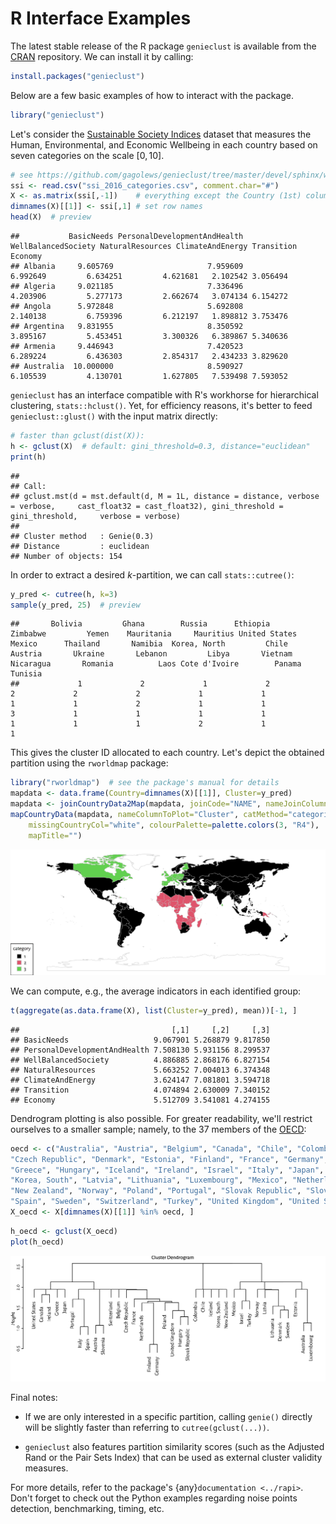 # R Interface Examples

The latest stable release of the R package `genieclust` is available from the
[CRAN](https://cran.r-project.org/web/packages/genieclust/) repository.
We can install it by calling:


```r
install.packages("genieclust")
```


Below are a few basic examples of how to interact with the package.
<!-- (partially based on Marek's [forthcoming book](https://lmlcr.gagolewski.com)). -->



```r
library("genieclust")
```




Let's consider the [Sustainable Society Indices](http://www.ssfindex.com/)
dataset that measures the Human, Environmental, and Economic Wellbeing
in each country based on seven categories on the scale $[0, 10]$.


```r
# see https://github.com/gagolews/genieclust/tree/master/devel/sphinx/weave
ssi <- read.csv("ssi_2016_categories.csv", comment.char="#")
X <- as.matrix(ssi[,-1])    # everything except the Country (1st) column
dimnames(X)[[1]] <- ssi[,1] # set row names
head(X)  # preview
```

```
##           BasicNeeds PersonalDevelopmentAndHealth WellBalancedSociety NaturalResources ClimateAndEnergy Transition  Economy
## Albania     9.605769                     7.959609            6.992649         6.634251         4.621681   2.102542 3.056494
## Algeria     9.021185                     7.336496            4.203906         5.277173         2.662674   3.074134 6.154272
## Angola      5.972848                     5.692808            2.140138         6.759396         6.212197   1.898812 3.753476
## Argentina   9.831955                     8.350592            3.895167         5.453451         3.300326   6.389867 5.340636
## Armenia     9.446943                     7.420523            6.289224         6.436303         2.854317   2.434233 3.829620
## Australia  10.000000                     8.590927            6.105539         4.130701         1.627805   7.539498 7.593052
```


`genieclust` has an interface compatible with R's workhorse
for hierarchical clustering, `stats::hclust()`.
Yet, for efficiency reasons, it's better to feed `genieclust::glust()`
with the input matrix directly:



```r
# faster than gclust(dist(X)):
h <- gclust(X)  # default: gini_threshold=0.3, distance="euclidean"
print(h)
```

```
## 
## Call:
## gclust.mst(d = mst.default(d, M = 1L, distance = distance, verbose = verbose,     cast_float32 = cast_float32), gini_threshold = gini_threshold,     verbose = verbose)
## 
## Cluster method   : Genie(0.3) 
## Distance         : euclidean 
## Number of objects: 154
```

In order to extract a desired *k*-partition, we can call `stats::cutree()`:


```r
y_pred <- cutree(h, k=3)
sample(y_pred, 25)  # preview
```

```
##       Bolivia         Ghana        Russia      Ethiopia      Zimbabwe         Yemen    Mauritania     Mauritius United States        Mexico      Thailand       Namibia  Korea, North         Chile       Austria       Ukraine       Lebanon         Libya       Vietnam     Nicaragua       Romania          Laos Cote d'Ivoire        Panama       Tunisia 
##             1             2             1             2             2             2             2             1             1             1             1             2             1             1             3             1             1             1             1             1             1             1             2             1             1
```

This gives the cluster ID allocated to each country.
Let's depict the obtained partition using the `rworldmap` package:


```r
library("rworldmap")  # see the package's manual for details
mapdata <- data.frame(Country=dimnames(X)[[1]], Cluster=y_pred)
mapdata <- joinCountryData2Map(mapdata, joinCode="NAME", nameJoinColumn="Country")
mapCountryData(mapdata, nameColumnToPlot="Cluster", catMethod="categorical",
    missingCountryCol="white", colourPalette=palette.colors(3, "R4"),
    mapTitle="")
```

![Countries grouped w.r.t. the SSI categories.](figures/r_ssi-map-1.png)


We can compute, e.g., the average indicators in each identified group:


```r
t(aggregate(as.data.frame(X), list(Cluster=y_pred), mean))[-1, ]
```

```
##                                  [,1]     [,2]     [,3]
## BasicNeeds                   9.067901 5.268879 9.817850
## PersonalDevelopmentAndHealth 7.508130 5.931156 8.299537
## WellBalancedSociety          4.886885 2.868176 6.827154
## NaturalResources             5.663252 7.004013 6.374348
## ClimateAndEnergy             3.624147 7.081801 3.594718
## Transition                   4.074894 2.630009 7.340152
## Economy                      5.512709 3.541081 4.274155
```


Dendrogram plotting is also possible.
For greater readability, we'll restrict ourselves to a smaller sample;
namely, to the 37 members of the [OECD](https://en.wikipedia.org/wiki/OECD):


```r
oecd <- c("Australia", "Austria", "Belgium", "Canada", "Chile", "Colombia",
"Czech Republic", "Denmark", "Estonia", "Finland", "France", "Germany",
"Greece", "Hungary", "Iceland", "Ireland", "Israel", "Italy", "Japan",
"Korea, South", "Latvia", "Lithuania", "Luxembourg", "Mexico", "Netherlands",
"New Zealand", "Norway", "Poland", "Portugal", "Slovak Republic", "Slovenia",
"Spain", "Sweden", "Switzerland", "Turkey", "United Kingdom", "United States")
X_oecd <- X[dimnames(X)[[1]] %in% oecd, ]
```



```r
h_oecd <- gclust(X_oecd)
plot(h_oecd)
```

![Cluster dendrogram for the OECD countries.](figures/r_ssi-oecd-dendrogram-1.png)




Final notes:

* If we are only interested in a specific partition,
calling `genie()` directly will be slightly faster than referring to
`cutree(gclust(...))`.

* `genieclust` also features partition similarity scores
(such as the Adjusted Rand or the Pair Sets Index) that can be used as
external cluster validity measures.

For more details, refer to the package's {any}`documentation <../rapi>`.
Don't forget to check out the Python examples regarding noise points detection,
benchmarking, timing, etc.
